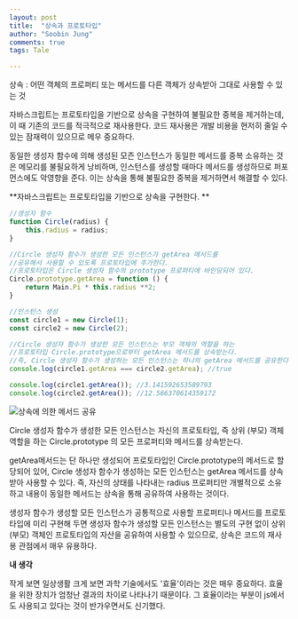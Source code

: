```yaml
---
layout: post
title:  "상속과 프로토타입"
author: "Soobin Jung"
comments: true
tags: Tale

---
```


상속 : 어떤 객체의 프로퍼티 또는 메서드를 다른 객체가 상속받아 그대로 사용할 수 있는 것

자바스크립트는 프로토타입을 기반으로 상속을 구현하여 불필요한 중복을 제거하는데, 이 때 기존의 코드를 적극적으로 재사용한다. 코드 재사용은 개발 비용을 현저히 줄일 수 있는 잠재력이 있으므로 메우 중요하다. 

동일한 생성자 함수에 의해 생성된 모즌 인스턴스가 동일한 메서드를 중복 소유하는 것은 메모리를 불필요하게 낭비하며, 인스턴스를 생성할 때마다 메서드를 생성하므로 퍼포먼스에도 악영향을 준다. 이는 상속을 통해 불필요한 중복을 제거하면서 해결할 수 있다. 

**자바스크립트는 프로토타입을 기반으로 상속을 구현한다. **

```javascript
//생성자 함수
function Circle(radius) {
	this.radius = radius;
}

//Circle 생성자 함수가 생성한 모든 인스턴스가 getArea 메서드를 
//공유해서 사용할 수 있도록 프로토타입에 추가한다.
//프로토타입은 Circle 생성자 함수의 prototype 프로퍼티에 바인딩되어 있다.
Circle.prototype.getArea = function () {
	return Main.Pi * this.radius **2;
}

//인스턴스 생성
const circle1 = new Circle(1);
const circle2 = new Circle(2);

//Circle 생성자 함수가 생성한 모든 인스턴스는 부모 객체의 역할을 하는
//프로토타입 Circle.prototype으로부터 getArea 메서드를 상속받는다.
//즉, Circle 생성자 함수가 생성하는 모든 인스턴스는 하나의 getArea 메서드를 공유한다. 
console.log(circle1.getArea === circle2.getArea); //true

console.log(circle1.getArea()); //3.141592653589793
console.log(circle2.getArea()); //12.566370614359172
```



![상속에 의한 메서드 공유]() 

Circle 생성자 함수가 생성한 모든 인스턴스는 자신의 프로토타입, 즉 상위 (부모) 객체 역할을 하는 Circle.prototype 의 모든 프로퍼티와 메서드를 상속받는다. 

getArea메서드는 단 하나만 생성되어 프로토타입인 Circle.prototype의 메서드로 할당되어 있어, Circle 생성자 함수가 생성하는 모든 인스턴스는 getArea 메서드를 상속받아 사용할 수 있다. 즉, 자신의 상태를 나타내는 radius  프로퍼티만 개별적으로 소유하고 내용이 동일한 메서드는 상속을 통해 공유하여 사용하는 것이다.

생성자 함수가 생성할 모든 인스턴스가 공통적으로 사용할 프로퍼티나 메서드를 프로토타입에 미리 구현해 두면 생성자 함수가 생성할 모든 인스턴스는 별도의 구현 없이 상위 (부모) 객체인 프로토타입의 자산을 공유하여 사용할 수 있으므로, 상속은 코드의 재사용 관점에서 매우 유용하다. 



**내 생각**

작게 보면 일상생활 크게 보면 과학 기술에서도 '효율'이라는 것은 매우 중요하다. 효율을 위한 장치가 엄청난 결과의 차이로 나타나기 때문이다. 그 효율이라는 부분이 js에서도 사용되고 있다는 것이 반가우면서도 신기했다.  